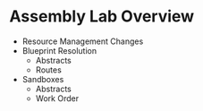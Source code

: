 # Assembly Lab Overview

- Resource Management Changes
- Blueprint Resolution
    - Abstracts
    - Routes
- Sandboxes
    - Abstracts
    - Work Order
